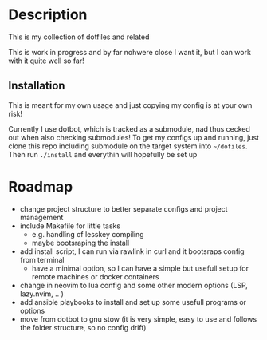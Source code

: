 # Description

This is my collection of dotfiles and related

This is work in progress and by far nohwere close I want it, but I can work with it quite well so far!

## Installation

This is meant for my own usage and just copying my config is at your own risk!

Currently I use dotbot, which is tracked as a submodule, nad thus cecked out when also checking
submodules!
To get my configs up and running, just clone this repo including submodule on the target system into 
`~/dofiles`. Then run `./install` and everythin will hopefully be set up

# Roadmap

- change project structure to better separate configs and project management
- include Makefile for little tasks
   - e.g. handling of lesskey compiling
   - maybe bootsraping the install
- add install script, I can run via rawlink in curl and it bootsraps config from terminal
  - have a minimal option, so I can have a simple but usefull setup for remote machines or docker containers
- change in neovim to lua config and some other modern options (LSP, lazy.nvim, .. )
- add ansible playbooks to install and set up some usefull programs or options
- move from dotbot to gnu stow (it is very simple, easy to use and follows the folder structure, so no config drift)
